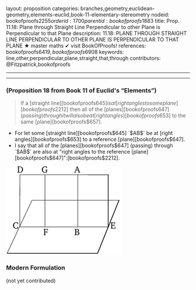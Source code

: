 layout: proposition
categories: branches,geometry,euclidean-geometry,elements-euclid,book-11-elementary-stereometry
nodeid: bookofproofs$2255
orderid: 1700
parentid: bookofproofs$1883
title: Prop. 11.18: Plane through Straight Line Perpendicular to other Plane is Perpendicular to that Plane
description: 11.18: PLANE THROUGH STRAIGHT LINE PERPENDICULAR TO OTHER PLANE IS PERPENDICULAR TO THAT PLANE &#9733; master maths &#10004; visit BookOfProofs!
references: bookofproofs$6419,bookofproofs$6908
keywords: line,other,perpendicular,plane,straight,that,through
contributors: @Fitzpatrick,bookofproofs

---


---

### (Proposition 18 from Book 11 of Euclid's “Elements”)

> If a [straight line][bookofproofs$645] is at [right angles to some plane][bookofproofs$2212] then all of the [planes][bookofproofs$647] (passing) through it will also be at [right angles][bookofproofs$653] to the same [plane][bookofproofs$657].
* For let some [straight line][bookofproofs$645] `$AB$` be at [right angles][bookofproofs$653] to a reference [plane][bookofproofs$647].
* I say that all of the [planes][bookofproofs$647] (passing) through `$AB$` are also at "right angles to the reference [plane][bookofproofs$647]":[bookofproofs$2212].

![fig18e](https://github.com/bookofproofs/bookofproofs.github.io/blob/main/_sources/_assets/images/euclid/Book11/fig18e.png?raw=true)



### Modern Formulation

(not yet contributed)
